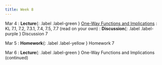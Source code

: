 ```yaml
---
title: Week 8
---
```


Mar 4
: **Lecture**{: .label .label-green } [One-Way Functions and Implications](/assets/lecture_slides/lec12.pdf)
    : KL 7.1, 7.2, 7.3.1, 7.4, 7.5, 7.7 (read on your own)
: **Discussion**{: .label .label-purple } Discussion 7

Mar 5
: **Homework**{: .label .label-yellow } Homework 7

Mar 6
: **Lecture**{: .label .label-green } One-Way Functions and Implications (continued)
